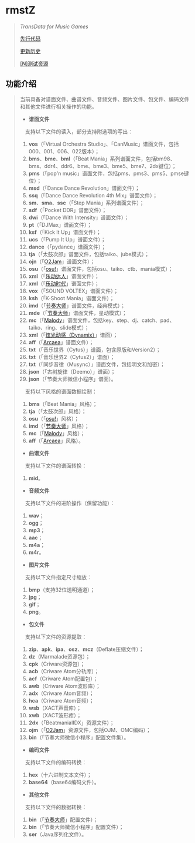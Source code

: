 # rmstZ
>*TransData for Music Games*
>
>[先行代码](EARLYCODE.md)
>
>[更新历史](WHATSNEW.md)
>
>[[N]测试资源](https://www.jianguoyun.com/p/DXXQGv4Qitn5BxiNtLIC)
## 功能介绍
>当前具备对谱面文件、曲谱文件、音频文件、图片文件、包文件、编码文件和其他文件进行相关操作的功能。
>
>* **谱面文件**
>
>　支持以下文件的读入，部分支持附选项的写出：
>1. **vos**（「Virtual Orchestra Studio」、「CanMusic」谱面文件，包括000、001、006、022版本）；
>2. **bms**、**bme**、**bml**（「Beat Mania」系列谱面文件，包括bm98、bms、ddr4、ddr6、bme、bme3、bme5、bme7、2dx键位）；
>3. **pms**（「pop'n music」谱面文件，包括pms、pms3、pms5、pmse键位）；
>4. **msd**（「Dance Dance Revolution」谱面文件）；
>5. **ssq**（「Dance Dance Revolution 4th Mix」谱面文件）；
>6. **sm**、**sma**、**ssc**（「Step Mania」系列谱面文件）；
>7. **sdf**（「Pocket DDR」谱面文件）；
>8. **dwi**（「Dance With Intensity」谱面文件）；
>9. **pt**（「DJMax」谱面文件）；
>10. **ksf**（「Kick It Up」谱面文件）；
>11. **ucs**（「Pump It Up」谱面文件）；
>12. **dance**（「pydance」谱面文件）；
>13. **tja**（「太鼓次郎」谱面文件，包括taiko、jube模式）；
>14. **ojn**（「[O2Jam](http://www.o2jam.com/)」谱面文件）；
>15. **osu**（「[osu!](https://osu.ppy.sh/)」谱面文件，包括osu、taiko、ctb、mania模式）；
>16. **xml**（「[乐动达人](http://yd2012.redatoms.com/)」谱面文件）；
>17. **xml**（「[乐动时代](http://www.ydsd.com/)」谱面文件）；
>18. **vox**（「SOUND VOLTEX」谱面文件）；
>19. **ksh**（「K-Shoot Mania」谱面文件）；
>20. **imd**（「[节奏大师](http://da.qq.com/)」谱面文件，经典模式）；
>21. **mde**（「[节奏大师](http://da.qq.com/)」谱面文件，星动模式）；
>22. **mc**（「[Malody](http://m.mugzone.net/)」谱面文件，包括key、step、dj、catch、pad、taiko、ring、slide模式）；
>23. **xml**（「[炫光动感（Dynamix）](http://dynamix.c4-cat.com/)」谱面）；
>24. **aff**（「[Arcaea](https://arcaea.lowiro.com/)」谱面文件）；
>25. **txt**（「音乐世界（Cytus）」谱面，包含原版和Version2）；
>26. **txt**（「音乐世界2（Cytus2）」谱面）；
>27. **txt**（「同步音律（Musync）」谱面文件，包括明文和加密）；
>28. **json**（「古树旋律（Deemo）」谱面）；
>29. **json**（「节奏大师微信小程序」谱面）。
>
>　支持以下风格的谱面数据绘制：
>1. **bms**（「Beat Mania」风格）；
>2. **tja**（「太鼓次郎」风格）；
>3. **osu**（「[osu!](https://osu.ppy.sh/)」风格）；
>4. **imd**（「[节奏大师](http://da.qq.com/)」风格）；
>5. **mc**（「[Malody](http://m.mugzone.net/)」风格）；
>6. **aff**（「[Arcaea](https://arcaea.lowiro.com/)」风格）。
>
>* **曲谱文件**
>
>　支持以下文件的谱面转换：
>1. **mid**。
>
>* **音频文件**
>
>　支持以下文件的进阶操作（保留功能）：
>1. **wav**；
>2. **ogg**；
>3. **mp3**；
>4. **aac**；
>5. **m4a**；
>6. **m4r**。
>
>* **图片文件**
>
>　支持以下文件指定尺寸缩放：
>1. **bmp**（支持32位透明通道）；
>2. **jpg**；
>3. **gif**；
>4. **png**。
>
>* **包文件**
>
>　支持以下文件的资源提取：
>1. **zip**、**apk**、**ipa**、**osz**、**mcz**（Deflate压缩文件）；
>2. **dz**（Marmalade资源包）；
>3. **cpk**（Criware资源包）；
>4. **acb**（Criware Atom分轨库）；
>5. **acf**（Criware Atom配置包）；
>6. **awb**（Criware Atom波形库）；
>7. **adx**（Criware Atom音频）；
>8. **hca**（Criware Atom音频）；
>9. **wsb**（XACT声音库）；
>10. **xwb**（XACT波形库）；
>11. **2dx**（「BeatmaniaIIDX」资源文件）；
>12. **ojm**（「[O2Jam](http://www.o2jam.com/)」资源文件，包括OJM、OMC编码）；
>13. **bin**（「节奏大师微信小程序」配置文件集）。
>
>* **编码文件**
>
>　支持以下文件的编码转换：
>1. **hex**（十六进制文本文件）；
>2. **base64**（base64编码文件）。
>
>* **其他文件**
>
>　支持以下文件的数据转换：
>1. **bin**（「[节奏大师](http://da.qq.com/)」配置文件）；
>2. **bin**（「节奏大师微信小程序」配置文件）；
>3. **ser**（Java序列化文件）。
